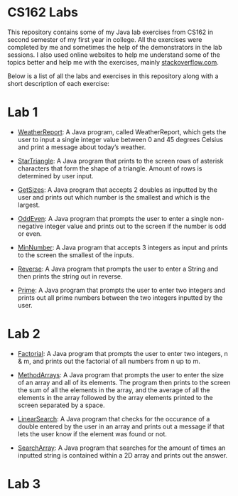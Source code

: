 # CS162 Labs
This repository contains some of my Java lab exercises from CS162 in second semester of my first year in college. All the exercises were completed by me and sometimes the help of the demonstrators in the lab sessions. I also used online websites to help me understand some of the topics better and help me with the exercises, mainly [stackoverflow.com](https://stackoverflow.com/).

Below is a list of all the labs and exercises in this repository along with a short description of each exercise:

# Lab 1
- [WeatherReport](https://github.com/ArturMK98/CS162-Labs/blob/master/Lab%201/WeatherReport.java): A Java program, called WeatherReport, which gets the user to input a single integer value between 0 and 45 degrees Celsius and print a message about today’s weather.

- [StarTriangle](https://github.com/ArturMK98/CS162-Labs/blob/master/Lab%201/StarTriangle.java): A Java program that prints to the screen rows of asterisk characters that form the shape of a triangle. Amount of rows is determined by user input.

- [GetSizes](https://github.com/ArturMK98/CS162-Labs/blob/master/Lab%201/GetSizes.java): A Java program that accepts 2 doubles as inputted by the user and prints out which number is the smallest and which is the largest.

- [OddEven](https://github.com/ArturMK98/CS162-Labs/blob/master/Lab%201/OddEven.java): A Java program that prompts the user to enter a single non-negative integer value and prints out to the screen if the number is odd or even.

- [MinNumber](https://github.com/ArturMK98/CS162-Labs/blob/master/Lab%201/MinNumber.java): A Java program that accepts 3 integers as input and prints to the screen the smallest of the inputs.

- [Reverse](https://github.com/ArturMK98/CS162-Labs/blob/master/Lab%201/Reverse.java): A Java program that prompts the user to enter a String and then prints the string out in reverse.

- [Prime](https://github.com/ArturMK98/CS162-Labs/blob/master/Lab%201/Prime.java): A Java program that prompts the user to enter two integers and prints out all prime numbers between the two integers inputted by the user.

# Lab 2
- [Factorial](https://github.com/ArturMK98/CS162-Labs/blob/master/Lab%202/Factorial.java): A Java program that prompts the user to enter two integers, n & m, and prints out the factorial of all numbers from n up to m.

- [MethodArrays](https://github.com/ArturMK98/CS162-Labs/blob/master/Lab%202/MethodsArrays.java): A Java program that prompts the user to enter the size of an array and all of its elements. The program then prints to the screen the sum of all the elements in the array, and the average of all the elements in the array followed by the array elements printed to the screen separated by a space.

- [LinearSearch](https://github.com/ArturMK98/CS162-Labs/blob/master/Lab%202/LinearSearch.java): A Java program that checks for the occurance of a double entered by the user in an array and prints out a message if that lets the user know if the element was found or not.

- [SearchArray](https://github.com/ArturMK98/CS162-Labs/blob/master/Lab%202/SearchArray.java): A Java program that searches for the amount of times an inputted string is contained within a 2D array and prints out the answer.

# Lab 3






